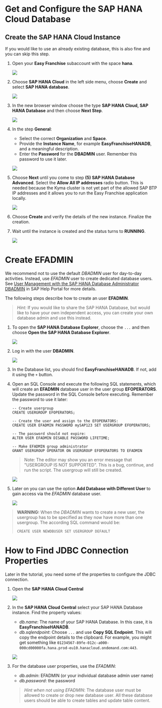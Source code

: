 # Get and Configure the SAP HANA Cloud Database

## Create the SAP HANA Cloud Instance

If you would like to use an already existing database, this is also fine and you can skip this step.

1. Open your **Easy Franchise** subaccount with the space **hana**.

   ![](images/openHanaSpace.png)

2. Choose **SAP HANA Cloud** in the left side menu, choose **Create** and select **SAP HANA database**.

   ![](images/createHANA-step1.png)

3. In the new browser window choose the type **SAP HANA Cloud, SAP HANA Database** and then choose **Next Step**.

   ![](images/createHANA-step2.png)

4. In the step **General**:
   * Select the correct **Organization** and **Space**.
   * Provide the **Instance Name**, for example **EasyFranchiseHANADB**, and a meaningful description.
   * Enter the **Password** for the **DBADMIN** user. Remember this password to use it later.

   ![](images/createHANA-step3.png)

5. Choose **Next** until you come to step **(5) SAP HANA Database Advanced**. Select the **Allow All IP addresses** radio button. This is needed because the Kyma cluster is not yet part of the allowed SAP BTP IP addresses and it allows you to run the Easy Franchise application locally.

   ![](images/createHANA-step4.png)

5. Choose **Create** and verify the details of the new instance. Finalize the creation.

6. Wait until the instance is created and the status turns to **RUNNING**.

   ![](images/runningHana.png)


# Create EFADMIN

We recommend not to use the default *DBADMIN* user for day-to-day activities. Instead, use *EFADMIN* user to create dedicated database users.
See [User Management with the SAP HANA Database Administrator DBADMIN](https://help.sap.com/viewer/f9c5015e72e04fffa14d7d4f7267d897/2021_2_QRC/en-US/5b35402c47b344d882ac13c661aff1c0.html) in SAP Help Portal for more details.

The following steps describe how to create an user **EFADMIN**.

>*Hint:* If you would like to share the SAP HANA Database, but would like to have your own independent access, you can create your own database admin and use this instead.

1. To open the **SAP HANA Database Explorer**, choose the `...` and then choose **Open the SAP HANA Database Explorer**.

   ![](images/openSAPHANADataExplorer2.png)

2. Log in with the user **DBADMIN**.

   ![](images/DataExplorerLogin.png)

3. In the Database list, you should find **EasyFranchiseHANADB**. If not, add it using the `+` button.

4. Open an SQL Console and execute the following SQL statements, which will create an **EFADMIN** database user in the user group **EFOPERATORS**.
   Update the password in the SQL Console before executing. Remember the password to use it later:

   ```
   -- Create usergroup
   CREATE USERGROUP EFOPERATORS;

   -- Create the user and assign to the EFOPERATORS:
   CREATE USER EFADMIN PASSWORD mySAP123 SET USERGROUP EFOPERATORS;

   -- The password should not expire:
   ALTER USER EFADMIN DISABLE PASSWORD LIFETIME;

   -- Make EFADMIN group administrator
   GRANT USERGROUP OPERATOR ON USERGROUP EFOPERATORS TO EFADMIN
   ```

   > Note: The editor may show you an error message that "USERGROUP IS NOT SUPPORTED". This is a bug, continue, and run the script. The usergroup will still be created.

   ![](images/createEFADMIN.png)

5. Later on you can use the option **Add Database with Different User** to gain access via the *EFADMIN* database user.

   ![](images/addEFADMINDB.png)

>**WARNING:** When the *DBADMIN* wants to create a new user, the usergroup has to be specified
> as they now have more than one usergroup. The according SQL command would be:
>
>```CREATE USER NEWDBUSER SET USERGROUP DEFAULT```

# How to Find JDBC Connection Properties

Later in the tutorial, you need some of the properties to configure the JDBC connection.

1. Open the **SAP HANA Cloud Central**
   
   ![](images/openSAPHANACloudCenter.png)
2. In the **SAP HANA Cloud Central** select your SAP HANA Database instance. Find the property values:
   - *db.name*: The name of your SAP HANA Database. In this case, it is **EasyFranchiseHANADB**.
   - *db.sqlendpoint*: Choose `...` and use **Copy SQL Endpoint**. This will copy the endpoint details to the clipboard.
      For example, you might get something like `01234567-89fe-012c-a000-000cd00000fa.hana.prod-eu10.hanacloud.ondemand.com:443`.

   ![](images/findProps.png)

1. For the database user properties, use the *EFADMIN*:
   - *db.admin*: EFADMIN (or your individual database admin user name)
   - *db.password*: the password


   > *Hint when not using *EFADMIN**: The database user must be allowed to create or drop new database user.
   > All these database users should be able to create tables and update table content.

